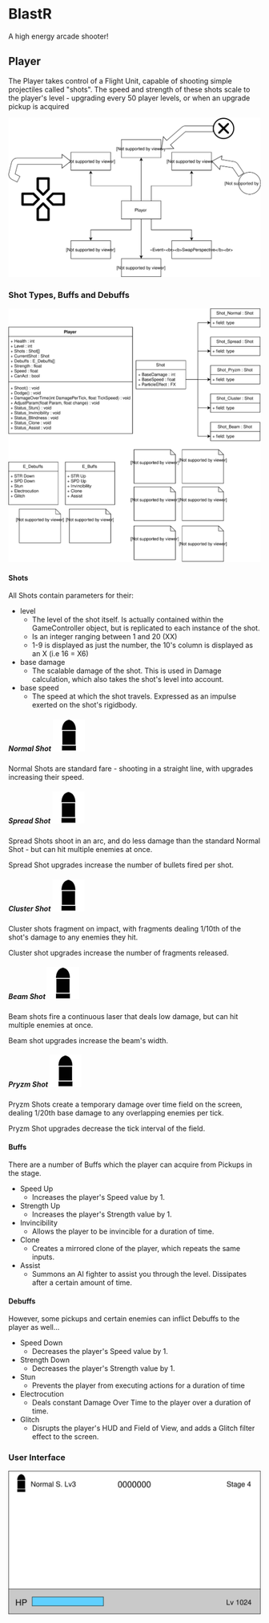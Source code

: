 # BlastR
A high energy arcade shooter!

## Player
The Player takes control of a Flight Unit, capable of shooting simple projectiles called "shots". The speed and strength of these shots scale to the player's level - upgrading every 50 player levels, or when an upgrade pickup is acquired

![Alt text](./Documentation/PlayerInteractions.svg)

### Shot Types, Buffs and Debuffs
![Alt text](./Documentation/MechanicsUML.svg)
#### Shots

All Shots contain parameters for their:
  - level
    - The level of the shot itself. Is actually contained within the GameController object, but is replicated to each instance of the shot.
    - Is an integer ranging between 1 and 20 (XX)
    - 1-9 is displayed as just the number, the 10's column is displayed as an X (i.e 16 = X6)
  - base damage
    - The scalable damage of the shot. This is used in Damage calculation, which also takes the shot's level into account.
  - base speed
    - The speed at which the shot travels. Expressed as an impulse exerted on the shot's rigidbody.

#####  Normal Shot ![Alt text](/Documentation/Shots/Shot_Normal_64.png)

Normal Shots are standard fare - shooting in a straight line, with upgrades increasing their speed.

##### Spread Shot ![Alt text](/Documentation/Shots/Shot_Normal_64.png)

Spread Shots shoot in an arc, and do less damage than the standard Normal Shot - but can hit multiple enemies at once.

Spread Shot upgrades increase the number of bullets fired per shot.

##### Cluster Shot ![Alt text](/Documentation/Shots/Shot_Normal_64.png)

Cluster shots fragment on impact, with fragments dealing 1/10th of the shot's damage to any enemies they hit.

Cluster shot upgrades increase the number of fragments released.

##### Beam Shot ![Alt text](/Documentation/Shots/Shot_Normal_64.png)

Beam shots fire a continuous laser that deals low damage, but can hit multiple enemies at once.

Beam shot upgrades increase the beam's width.

##### Pryzm Shot ![Alt text](/Documentation/Shots/Shot_Normal_64.png)

Pryzm Shots create a temporary damage over time field on the screen, dealing 1/20th base damage to any overlapping enemies per tick.

Pryzm Shot upgrades decrease the tick interval of the field.

#### Buffs
There are a number of Buffs which the player can acquire from Pickups in the stage.
- Speed Up
  - Increases the player's Speed value by 1.
- Strength Up
  - Increases the player's Strength value by 1.
- Invincibility
  - Allows the player to be invincible for a duration of time.
- Clone
  - Creates a mirrored clone of the player, which repeats the same inputs.
- Assist
  - Summons an AI fighter to assist you through the level. Dissipates after a certain amount of time.

#### Debuffs
However, some pickups and certain enemies can inflict Debuffs to the player as well...
- Speed Down
  - Decreases the player's Speed value by 1.
- Strength Down
  - Decreases the player's Strength value by 1.
- Stun
  - Prevents the player from executing actions for a duration of time
- Electrocution
  - Deals constant Damage Over Time to the player over a duration of time.
- Glitch
  - Disrupts the player's HUD and Field of View, and adds a Glitch filter effect to the screen.

### User Interface
![Alt text](./Documentation/UIWireframe.svg)
